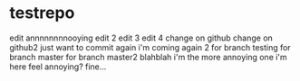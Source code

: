 # testrepo
edit
annnnnnnnooying
edit 2
edit 3
edit 4
change on github
change on github2
just want to commit again
i'm coming again 2
for branch testing
for branch master
for branch master2
blahblah
i'm the more annoying one
i'm here feel annoying?
fine...
